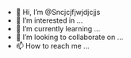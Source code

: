 - 👋 Hi, I’m @Sncjcjfjwjdjcjjs
- 👀 I’m interested in ...
- 🌱 I’m currently learning ...
- 💞️ I’m looking to collaborate on ...
- 📫 How to reach me ...

<!---
Sncjcjfjwjdjcjjs/Sncjcjfjwjdjcjjs is a ✨ special ✨ repository because its `README.md` (this file) appears on your GitHub profile.
You can click the Preview link to take a look at your changes.
--->
